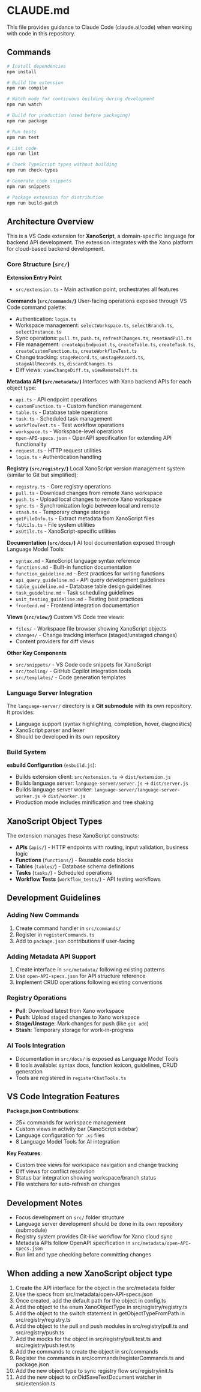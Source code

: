 # CLAUDE.md

This file provides guidance to Claude Code (claude.ai/code) when working with code in this repository.

## Commands

```bash
# Install dependencies
npm install

# Build the extension
npm run compile

# Watch mode for continuous building during development
npm run watch

# Build for production (used before packaging)
npm run package

# Run tests
npm run test

# Lint code
npm run lint

# Check TypeScript types without building
npm run check-types

# Generate code snippets
npm run snippets

# Package extension for distribution
npm run build-patch
```

## Architecture Overview

This is a VS Code extension for **XanoScript**, a domain-specific language for backend API development. The extension integrates with the Xano platform for cloud-based backend development.

### Core Structure (`src/`)

**Extension Entry Point**

- `src/extension.ts` - Main activation point, orchestrates all features

**Commands (`src/commands/`)**
User-facing operations exposed through VS Code command palette:

- Authentication: `login.ts`
- Workspace management: `selectWorkspace.ts`, `selectBranch.ts`, `selectInstance.ts`
- Sync operations: `pull.ts`, `push.ts`, `refreshChanges.ts`, `resetAndPull.ts`
- File management: `createApiEndpoint.ts`, `createTable.ts`, `createTask.ts`, `createCustomFunction.ts`, `createWorkflowTest.ts`
- Change tracking: `stageRecord.ts`, `unstageRecord.ts`, `stageAllRecords.ts`, `discardChanges.ts`
- Diff views: `viewChangeDiff.ts`, `viewRemoteDiff.ts`

**Metadata API (`src/metadata/`)**
Interfaces with Xano backend APIs for each object type:

- `api.ts` - API endpoint operations
- `customFunction.ts` - Custom function management
- `table.ts` - Database table operations
- `task.ts` - Scheduled task management
- `workflowTest.ts` - Test workflow operations
- `workspace.ts` - Workspace-level operations
- `open-API-specs.json` - OpenAPI specification for extending API functionality
- `request.ts` - HTTP request utilities
- `login.ts` - Authentication handling

**Registry (`src/registry/`)**
Local XanoScript version management system (similar to Git but simplified):

- `registry.ts` - Core registry operations
- `pull.ts` - Download changes from remote Xano workspace
- `push.ts` - Upload local changes to remote Xano workspace
- `sync.ts` - Synchronization logic between local and remote
- `stash.ts` - Temporary change storage
- `getFileInfo.ts` - Extract metadata from XanoScript files
- `fsUtils.ts` - File system utilities
- `xsUtils.ts` - XanoScript-specific utilities

**Documentation (`src/docs/`)**
AI tool documentation exposed through Language Model Tools:

- `syntax.md` - XanoScript language syntax reference
- `functions.md` - Built-in function documentation
- `function_guideline.md` - Best practices for writing functions
- `api_query_guideline.md` - API query development guidelines
- `table_guideline.md` - Database table design guidelines
- `task_guideline.md` - Task scheduling guidelines
- `unit_testing_guideline.md` - Testing best practices
- `frontend.md` - Frontend integration documentation

**Views (`src/view/`)**
Custom VS Code tree views:

- `files/` - Workspace file browser showing XanoScript objects
- `changes/` - Change tracking interface (staged/unstaged changes)
- Content providers for diff views

**Other Key Components**

- `src/snippets/` - VS Code code snippets for XanoScript
- `src/tooling/` - GitHub Copilot integration tools
- `src/templates/` - Code generation templates

### Language Server Integration

The `language-server/` directory is a **Git submodule** with its own repository. It provides:

- Language support (syntax highlighting, completion, hover, diagnostics)
- XanoScript parser and lexer
- Should be developed in its own repository

### Build System

**esbuild Configuration** (`esbuild.js`):

- Builds extension client: `src/extension.ts` → `dist/extension.js`
- Builds language server: `language-server/server.js` → `dist/server.js`
- Builds language server worker: `language-server/language-server-worker.js` → `dist/worker.js`
- Production mode includes minification and tree shaking

## XanoScript Object Types

The extension manages these XanoScript constructs:

- **APIs** (`apis/`) - HTTP endpoints with routing, input validation, business logic
- **Functions** (`functions/`) - Reusable code blocks
- **Tables** (`tables/`) - Database schema definitions
- **Tasks** (`tasks/`) - Scheduled operations
- **Workflow Tests** (`workflow_tests/`) - API testing workflows

## Development Guidelines

### Adding New Commands

1. Create command handler in `src/commands/`
2. Register in `registerCommands.ts`
3. Add to `package.json` contributions if user-facing

### Adding Metadata API Support

1. Create interface in `src/metadata/` following existing patterns
2. Use `open-API-specs.json` for API structure reference
3. Implement CRUD operations following existing conventions

### Registry Operations

- **Pull**: Download latest from Xano workspace
- **Push**: Upload staged changes to Xano workspace
- **Stage/Unstage**: Mark changes for push (like `git add`)
- **Stash**: Temporary storage for work-in-progress

### AI Tools Integration

- Documentation in `src/docs/` is exposed as Language Model Tools
- 8 tools available: syntax docs, function lexicon, guidelines, CRUD generation
- Tools are registered in `registerChatTools.ts`

## VS Code Integration Features

**Package.json Contributions**:

- 25+ commands for workspace management
- Custom views in activity bar (XanoScript sidebar)
- Language configuration for `.xs` files
- 8 Language Model Tools for AI integration

**Key Features**:

- Custom tree views for workspace navigation and change tracking
- Diff views for conflict resolution
- Status bar integration showing workspace/branch status
- File watchers for auto-refresh on changes

## Development Notes

- Focus development on `src/` folder structure
- Language server development should be done in its own repository (submodule)
- Registry system provides Git-like workflow for Xano cloud sync
- Metadata APIs follow OpenAPI specification in `src/metadata/open-API-specs.json`
- Run lint and type checking before committing changes

## When adding a new XanoScript object type

1. Create the API interface for the object in the src/metadata folder
2. Use the specs from src/metadata/open-API-specs.json
3. Once created, add the default path for the object in config.ts
4. Add the object to the enum XanoObjectType in src/registry/registry.ts
5. Add the object to the switch statement in getObjectTypeFromPath in src/registry/registry.ts
6. Add the object to the pull and push modules in src/registry/pull.ts and src/registry/push.ts
7. Add the mocks for the object in src/registry/pull.test.ts and src/registry/push.test.ts
8. Add the commands to create the object in src/commands
9. Register the commands in src/commands/registerCommands.ts and package.json
10. Add the new object type to sync registry flow src/registry/init.ts
11. Add the new object to onDidSaveTextDocument watcher in src/extension.ts
